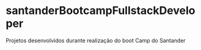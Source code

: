 # santanderBootcampFullstackDeveloper

Projetos desenvolvidos durante realização do boot Camp do Santander 
